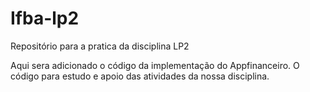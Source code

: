 # Ifba-lp2
Repositório para a pratica da disciplina LP2

Aqui sera adicionado o código da implementação do Appfinanceiro. O código para estudo e apoio das atividades da nossa disciplina.
